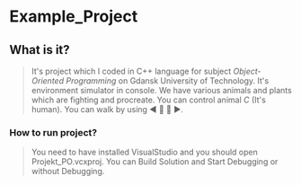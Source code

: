 # Example_Project
## What is it?
> It's project which I coded in C++ language for subject _Object-Oriented Programming_ on Gdansk University of Technology.
> It's environment simulator in console. We have various animals and plants which are fighting and procreate. You can control animal _C_ (It's human). You can walk by using  ◀ 🔼 🔽 ▶.
### How to run project?
> You need to have installed VisualStudio and you should open Projekt_PO.vcxproj.
> You can Build Solution and Start Debugging or without Debugging.
